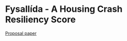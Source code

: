 # Fysallída - A Housing Crash Resiliency Score
[Proposal paper](https://drive.google.com/file/d/161EPNhTELtEHkDjb_0lPp3idqTdzz7eU/view?usp=sharing)
